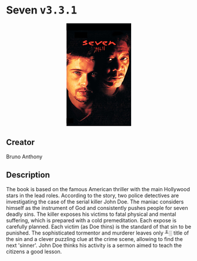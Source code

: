 
# Seven <kbd>v3.3.1</kbd>

<center>
  <img src="./cover-1024.jpg"/>
</center>

## Creator
Bruno Anthony

## Description
The book is based on the famous American thriller with the main Hollywood stars in the lead roles. According to the story, two police detectives are investigating the case of the serial killer John Doe. The maniac considers himself as the instrument of God and consistently pushes people for seven deadly sins. The killer exposes his victims to fatal physical and mental suffering, which is prepared with a cold premeditation. Each expose is carefully planned. Each victim (as Doe thins) is the standard of that sin to be punished. The sophisticated tormentor and murderer leaves only ╨░ title of the sin and a clever puzzling clue at the crime scene, allowing to find the next 'sinner'. John Doe thinks his activity is a sermon aimed to teach the citizens a good lesson.
